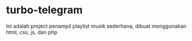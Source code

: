 # turbo-telegram
Ini adalah project penampil playlist musik sederhana, dibuat menggunakan html, css, js, dan php
